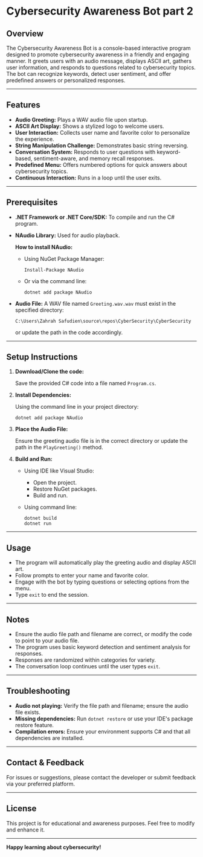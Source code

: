 # Cybersecurity Awareness Bot part 2

## Overview

The Cybersecurity Awareness Bot is a console-based interactive program designed to promote cybersecurity awareness in a friendly and engaging manner. It greets users with an audio message, displays ASCII art, gathers user information, and responds to questions related to cybersecurity topics. The bot can recognize keywords, detect user sentiment, and offer predefined answers or personalized responses.

---

## Features

- **Audio Greeting:** Plays a WAV audio file upon startup.
- **ASCII Art Display:** Shows a stylized logo to welcome users.
- **User Interaction:** Collects user name and favorite color to personalize the experience.
- **String Manipulation Challenge:** Demonstrates basic string reversing.
- **Conversation System:** Responds to user questions with keyword-based, sentiment-aware, and memory recall responses.
- **Predefined Menu:** Offers numbered options for quick answers about cybersecurity topics.
- **Continuous Interaction:** Runs in a loop until the user exits.

---

## Prerequisites

- **.NET Framework or .NET Core/SDK:** To compile and run the C# program.
- **NAudio Library:** Used for audio playback.

  **How to install NAudio:**
  - Using NuGet Package Manager:
    ```
    Install-Package NAudio
    ```
  - Or via the command line:
    ```
    dotnet add package NAudio
    ```

- **Audio File:** A WAV file named `Greeting.wav.wav` must exist in the specified directory:
  ```
  C:\Users\Zahrah Safudien\source\repos\CyberSecurity\CyberSecurity
  ```
  or update the path in the code accordingly.

---

## Setup Instructions

1. **Download/Clone the code:**

   Save the provided C# code into a file named `Program.cs`.

2. **Install Dependencies:**

   Using the command line in your project directory:
   ```
   dotnet add package NAudio
   ```

3. **Place the Audio File:**

   Ensure the greeting audio file is in the correct directory or update the path in the `PlayGreeting()` method.

4. **Build and Run:**

   - Using IDE like Visual Studio:
     - Open the project.
     - Restore NuGet packages.
     - Build and run.

   - Using command line:
     ```
     dotnet build
     dotnet run
     ```

---

## Usage

- The program will automatically play the greeting audio and display ASCII art.
- Follow prompts to enter your name and favorite color.
- Engage with the bot by typing questions or selecting options from the menu.
- Type `exit` to end the session.

---

## Notes

- Ensure the audio file path and filename are correct, or modify the code to point to your audio file.
- The program uses basic keyword detection and sentiment analysis for responses.
- Responses are randomized within categories for variety.
- The conversation loop continues until the user types `exit`.

---

## Troubleshooting

- **Audio not playing:** Verify the file path and filename; ensure the audio file exists.
- **Missing dependencies:** Run `dotnet restore` or use your IDE's package restore feature.
- **Compilation errors:** Ensure your environment supports C# and that all dependencies are installed.

---

## Contact & Feedback

For issues or suggestions, please contact the developer or submit feedback via your preferred platform.

---

## License

This project is for educational and awareness purposes. Feel free to modify and enhance it.

---

**Happy learning about cybersecurity!**
